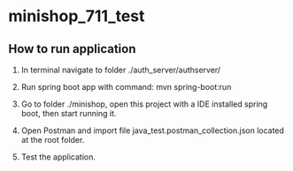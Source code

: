 # minishop_711_test

## How to run application
1. In terminal navigate to folder ./auth_server/authserver/

2. Run spring boot app with command: mvn spring-boot:run

3. Go to folder ./minishop, open this project with a IDE installed spring boot,
then start running it.

4. Open Postman and import file java_test.postman_collection.json located at the root folder.

5. Test the application.


